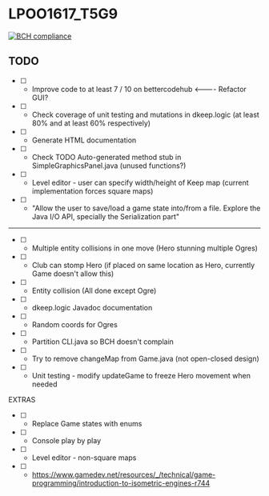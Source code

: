 # LPOO1617_T5G9
[![BCH compliance](https://bettercodehub.com/edge/badge/davidreis97/LPOO1617_T5G9)](https://bettercodehub.com/)


## TODO
* [ ] - Improve code to at least 7 / 10 on bettercodehub <---- Refactor GUI?
* [ ] - Check coverage of unit testing and mutations in dkeep.logic (at least 80% and at least 60% respectively)
* [ ] - Generate HTML documentation
* [ ] - Check TODO Auto-generated method stub in SimpleGraphicsPanel.java (unused functions?)
* [ ] - Level editor - user can specify width/height of Keep map (current implementation forces square maps)
* [ ] - "Allow the user to save/load a game state into/from a file. Explore the Java I/O API, specially the Serialization part" 
---------------------------------------------------------------------------------------------------------------
* [ ] - Multiple entity collisions in one move (Hero stunning multiple Ogres)
* [ ] - Club can stomp Hero (if placed on same location as Hero, currently Game doesn't allow this)
* [ ] - Entity collision (All done except Ogre)
* [ ] - dkeep.logic Javadoc documentation
* [ ] - Random coords for Ogres
* [ ] - Partition CLI.java so BCH doesn't complain
* [ ] - Try to remove changeMap from Game.java (not open-closed design)
* [ ] - Unit testing - modify updateGame to freeze Hero movement when needed

EXTRAS
* [ ] - Replace Game states with enums
* [ ] - Console play by play
* [ ] - Level editor - non-square maps
* [ ] - https://www.gamedev.net/resources/_/technical/game-programming/introduction-to-isometric-engines-r744
